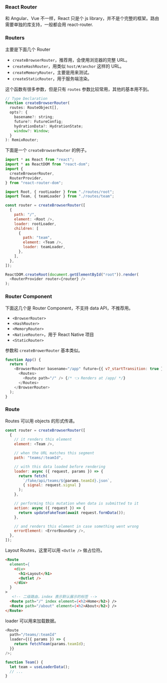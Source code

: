 ### React Router
和 Angular、Vue 不一样，React 只是个 js library，并不是个完整的框架。路由需要单独的库支持，一般都会用 react-router.

### Routers
主要是下面几个 Router
- `createBrowserRouter`，推荐用，会使用浏览器的完整 URL。
- `createHashRouter`，用类似 `host/#/anchor` 这样的 URL。
- `createMemoryRouter`，主要是用来测试。
- `createStaticRouter`，用于服务端渲染。

这个函数有很多参数，但是只有 `routes` 参数比较常用，其他的基本用不到。
```js
// Type Declaration
function createBrowserRouter(
  routes: RouteObject[],
  opts?: {
    basename?: string;
    future?: FutureConfig;
    hydrationData?: HydrationState;
    window?: Window;
  }
): RemixRouter;
```

下面是一个 `createBrowserRouter` 的例子。
```js
import * as React from "react";
import * as ReactDOM from "react-dom";
import {
  createBrowserRouter,
  RouterProvider,
} from "react-router-dom";

import Root, { rootLoader } from "./routes/root";
import Team, { teamLoader } from "./routes/team";

const router = createBrowserRouter([
  {
    path: "/",
    element: <Root />,      
    loader: rootLoader,
    children: [
      {
        path: "team",
        element: <Team />,
        loader: teamLoader,
      },
    ],
  },
]);

ReactDOM.createRoot(document.getElementById("root")).render(
  <RouterProvider router={router} />
);
```

### Router Component
下面这几个是 Router Component，不支持 data API，不推荐用。
- `<BrowserRouter>`
- `<HashRouter>`
- `<MemoryRouter>`
- `<NativeRouter>`，用于 React Native 项目
- `<StaticRouter>`

参数和 `createBrowerRouter` 基本类似。
```js
function App() {
  return (
    <BrowserRouter basename="/app" future={{ v7_startTransition: true }}>
      <Routes>
        <Route path="/" /> {/* 👈 Renders at /app/ */}
      </Routes>
    </BrowserRouter>
  );
}
```

### Route
Routes 可以用 objects 的形式传递。
```js
const router = createBrowserRouter([
  {
    // it renders this element
    element: <Team />,

    // when the URL matches this segment
    path: "teams/:teamId",

    // with this data loaded before rendering
    loader: async ({ request, params }) => {
      return fetch(
        `/fake/api/teams/${params.teamId}.json`,
        { signal: request.signal }
      );
    },

    // performing this mutation when data is submitted to it
    action: async ({ request }) => {
      return updateFakeTeam(await request.formData());
    },

    // and renders this element in case something went wrong
    errorElement: <ErrorBoundary />,
  },
]);
```

Layout Routes，这里可以用 `<Outle />` 做占位符。
```html
<Route
  element={
    <div>
      <h1>Layout</h1>
      <Outlet />
    </div>
  }
>
   <!-- 二级路由，index 表示默认展示的标签 -->
  <Route path="/" index element={<h2>Home</h2>} />
  <Route path="/about" element={<h2>About</h2>} />
</Route>
```

loader 可以用来加载数据。
```js
<Route
  path="/teams/:teamId"
  loader={({ params }) => {
    return fetchTeam(params.teamId);
  }}
/>;

function Team() {
  let team = useLoaderData();
  // ...
}
```